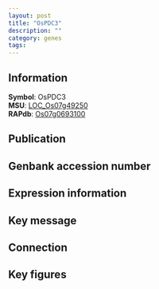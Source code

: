 ```yaml
---
layout: post
title: "OsPDC3"
description: ""
category: genes
tags: 
---
```


## Information
__Symbol__: OsPDC3  
__MSU__: [LOC_Os07g49250](http://rice.plantbiology.msu.edu/cgi-bin/ORF_infopage.cgi?orf=LOC_Os07g49250)  
__RAPdb__: [Os07g0693100](http://rapdb.dna.affrc.go.jp/viewer/gbrowse_details/irgsp1?name=Os07g0693100)  

## Publication

## Genbank accession number

## Expression information

## Key message

## Connection

## Key figures



